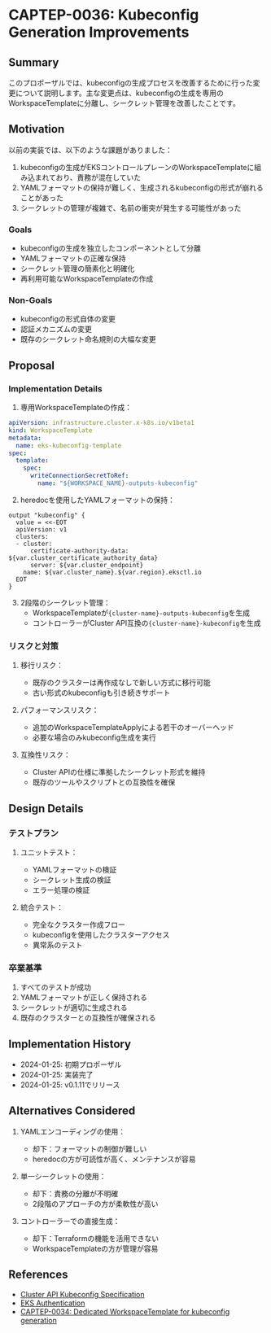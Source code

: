# CAPTEP-0036: Kubeconfig Generation Improvements

## Summary

このプロポーザルでは、kubeconfigの生成プロセスを改善するために行った変更について説明します。主な変更点は、kubeconfigの生成を専用のWorkspaceTemplateに分離し、シークレット管理を改善したことです。

## Motivation

以前の実装では、以下のような課題がありました：

1. kubeconfigの生成がEKSコントロールプレーンのWorkspaceTemplateに組み込まれており、責務が混在していた
2. YAMLフォーマットの保持が難しく、生成されるkubeconfigの形式が崩れることがあった
3. シークレットの管理が複雑で、名前の衝突が発生する可能性があった

### Goals

- kubeconfigの生成を独立したコンポーネントとして分離
- YAMLフォーマットの正確な保持
- シークレット管理の簡素化と明確化
- 再利用可能なWorkspaceTemplateの作成

### Non-Goals

- kubeconfigの形式自体の変更
- 認証メカニズムの変更
- 既存のシークレット命名規則の大幅な変更

## Proposal

### Implementation Details

1. 専用WorkspaceTemplateの作成：
```yaml
apiVersion: infrastructure.cluster.x-k8s.io/v1beta1
kind: WorkspaceTemplate
metadata:
  name: eks-kubeconfig-template
spec:
  template:
    spec:
      writeConnectionSecretToRef:
        name: "${WORKSPACE_NAME}-outputs-kubeconfig"
```

2. heredocを使用したYAMLフォーマットの保持：
```hcl
output "kubeconfig" {
  value = <<-EOT
  apiVersion: v1
  clusters:
  - cluster:
      certificate-authority-data: ${var.cluster_certificate_authority_data}
      server: ${var.cluster_endpoint}
    name: ${var.cluster_name}.${var.region}.eksctl.io
  EOT
}
```

3. 2段階のシークレット管理：
   - WorkspaceTemplateが`{cluster-name}-outputs-kubeconfig`を生成
   - コントローラーがCluster API互換の`{cluster-name}-kubeconfig`を生成

### リスクと対策

1. 移行リスク：
   - 既存のクラスターは再作成なしで新しい方式に移行可能
   - 古い形式のkubeconfigも引き続きサポート

2. パフォーマンスリスク：
   - 追加のWorkspaceTemplateApplyによる若干のオーバーヘッド
   - 必要な場合のみkubeconfig生成を実行

3. 互換性リスク：
   - Cluster APIの仕様に準拠したシークレット形式を維持
   - 既存のツールやスクリプトとの互換性を確保

## Design Details

### テストプラン

1. ユニットテスト：
   - YAMLフォーマットの検証
   - シークレット生成の検証
   - エラー処理の検証

2. 統合テスト：
   - 完全なクラスター作成フロー
   - kubeconfigを使用したクラスターアクセス
   - 異常系のテスト

### 卒業基準

1. すべてのテストが成功
2. YAMLフォーマットが正しく保持される
3. シークレットが適切に生成される
4. 既存のクラスターとの互換性が確保される

## Implementation History

- 2024-01-25: 初期プロポーザル
- 2024-01-25: 実装完了
- 2024-01-25: v0.1.11でリリース

## Alternatives Considered

1. YAMLエンコーディングの使用：
   - 却下：フォーマットの制御が難しい
   - heredocの方が可読性が高く、メンテナンスが容易

2. 単一シークレットの使用：
   - 却下：責務の分離が不明確
   - 2段階のアプローチの方が柔軟性が高い

3. コントローラーでの直接生成：
   - 却下：Terraformの機能を活用できない
   - WorkspaceTemplateの方が管理が容易

## References

- [Cluster API Kubeconfig Specification](https://cluster-api.sigs.k8s.io/developer/architecture/controllers/cluster.html#kubeconfig)
- [EKS Authentication](https://docs.aws.amazon.com/eks/latest/userguide/cluster-auth.html)
- [CAPTEP-0034: Dedicated WorkspaceTemplate for kubeconfig generation](./0034-kubeconfig-generation-workspace.md)
